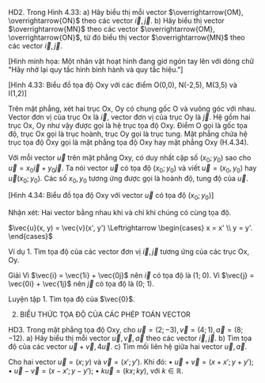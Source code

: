 HD2. Trong Hình 4.33:
a) Hãy biểu thị mỗi vector $\overrightarrow{OM}, \overrightarrow{ON}$ theo các vector $\vec{i}, \vec{j}$.
b) Hãy biểu thị vector $\overrightarrow{MN}$ theo các vector $\overrightarrow{OM}, \overrightarrow{ON}$, từ đó biểu thị vector $\overrightarrow{MN}$ theo các vector $\vec{i}, \vec{j}$.

[Hình minh họa: Một nhân vật hoạt hình đang giơ ngón tay lên với dòng chữ "Hãy nhớ lại quy tắc hình bình hành và quy tắc hiệu."]

[Hình 4.33: Biểu đồ tọa độ Oxy với các điểm O(0,0), N(-2,5), M(3,5) và I(1,2)]

Trên mặt phẳng, xét hai trục Ox, Oy có chung gốc O và vuông góc với nhau. Vector đơn vị của trục Ox là $\vec{i}$, vector đơn vị của trục Oy là $\vec{j}$. Hệ gồm hai trục Ox, Oy như vậy được gọi là hệ trục tọa độ Oxy. Điểm O gọi là gốc tọa độ, trục Ox gọi là trục hoành, trục Oy gọi là trục tung. Mặt phẳng chứa hệ trục tọa độ Oxy gọi là mặt phẳng tọa độ Oxy hay mặt phẳng Oxy (H.4.34).

Với mỗi vector $\vec{u}$ trên mặt phẳng Oxy, có duy nhất cặp số $(x_0; y_0)$ sao cho $\vec{u} = x_0\vec{i} + y_0\vec{j}$. Ta nói vector $\vec{u}$ có tọa độ $(x_0; y_0)$ và viết $\vec{u} = (x_0, y_0)$ hay $\vec{u}(x_0; y_0)$. Các số $x_0, y_0$ tương ứng được gọi là hoành độ, tung độ của $\vec{u}$.

[Hình 4.34: Biểu đồ tọa độ Oxy với vector $\vec{u}$ có tọa độ $(x_0; y_0)$]

Nhận xét: Hai vector bằng nhau khi và chỉ khi chúng có cùng tọa độ.

$\vec{u}(x, y) = \vec{v}(x', y') \Leftrightarrow \begin{cases} x = x' \\ y = y'. \end{cases}$

Ví dụ 1. Tìm tọa độ của các vector đơn vị $\vec{i}, \vec{j}$ tương ứng của các trục Ox, Oy.

Giải
Vì $\vec{i} = \vec{1i} + \vec{0j}$ nên $\vec{i}$ có tọa độ là (1; 0).
Vì $\vec{j} = \vec{0i} + \vec{1j}$ nên $\vec{j}$ có tọa độ là (0; 1).

Luyện tập 1. Tìm tọa độ của $\vec{0}$.

2. BIỂU THỨC TỌA ĐỘ CỦA CÁC PHÉP TOÁN VECTOR

HD3. Trong mặt phẳng tọa độ Oxy, cho $\vec{u} = (2; -3), \vec{v} = (4; 1), \vec{a} = (8; -12)$.
a) Hãy biểu thị mỗi vector $\vec{u}, \vec{v}, \vec{a}$ theo các vector $\vec{i}, \vec{j}$.
b) Tìm tọa độ của các vector $\vec{u} + \vec{v}, 4\vec{u}$.
c) Tìm mối liên hệ giữa hai vector $\vec{u}, \vec{a}$.

Cho hai vector $\vec{u} = (x; y)$ và $\vec{v} = (x'; y')$. Khi đó:
• $\vec{u} + \vec{v} = (x + x'; y + y')$;     • $\vec{u} - \vec{v} = (x - x'; y - y')$;     • $k\vec{u} = (kx; ky)$, với $k \in \mathbb{R}$.